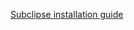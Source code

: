 [Subclipse installation guide](http://wireframesketcher.com/support/install/installing-subversion-plugin.html)
